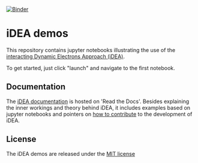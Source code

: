[![Binder](https://mybinder.org/badge.svg)](https://mybinder.org/v2/gh/godby-group/idea-demos/master)

# iDEA demos

This repository contains jupyter notebooks illustrating the use of the
[interacting Dynamic Electrons Approach (iDEA)](https://www-users.york.ac.uk/~rwg3/idea.html).

To get started, just click "launch" and navigate to the first notebook.

## Documentation

The [iDEA documentation](https://idea-code.readthedocs.io/en/latest/) is
hosted on 'Read the Docs'.
Besides explaining the inner workings and theory behind iDEA, it includes
examples based on jupyter notebooks and pointers on
[how to contribute](https://idea-code.readthedocs.io/en/latest/dev/add.html) to the development of iDEA.

## License

The iDEA demos are released under the [MIT license](MIT)
